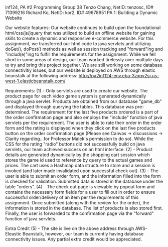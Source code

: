 inf124, PA #2
Programming Group 38
Tenzo Chang, NetID: tenzosc, ID# 71399216
Richard Ko, NetID: kor2, ID# 49678951
PA 1: Building a Dynamic Website

Our website features: Our website continues to build upon the foundational html/css/js/jquery that was utilized to build an offline website for gaining skills to create a dynamic and responsive e-commerce website. For this assignment, we transferred our html code to java servlets and utilizing doGet(), doPost() methods as well as session tracking and "forward"ing and "includ(e)"ing to fulfill the requirements for the assignment. While we fell short in some areas of design, our team worked tirelessly over multiple days to try and bring this project together. We are still working on some database connectivitiy issues, but our website is deployed on AWS through elastic beanstalk at the following address:
http://pa2inf124-env.eba-3zxqv2sr.us-west-1.elasticbeanstalk.com/

Requirements: 
(1) - Only servlets are used to create our website. The product page for each video game system is generated dynamically through a java servlet. Products are obtained from our database "game_db" and displayed through querying the tables. This database was pre-determined. The requirement for the last five products ordered is a part of the order confirmation page and also employs the "include" function of java servlets per the requirement. The user is able to rate their order in the order form and the rating is displayed when they click on the last five products button on the order confirmation page (Please see Canvas → discussions → Clarity regarding...for Professor Malek's permission to do so). While the CSS for the rating "radio" buttons did not successfully build on java servlets, our team achieved success on an html interface. 
(2) - Product details are generated dynamically by the shopping cart session which stores the game id used to reference by query to the actual games and prices. The cart uses a Hashmap data structure to store and a session is invoked (and later made invalidated upon successful check out).
(3) - The user is able to submit an order form, and the information filled into the form is checked for validation. Submitted data is stored in the database under the table "orders". 
(4) - The check out page is viewable by popout form and contains the necessary form fields for a user to fill out in order to ensure successful order/delivery of an item per the requirements of this assignment. Once submitted (along with the review for the order), the information is stored in the database. The list of products is also stored first. Finally, the user is forwarded to the confirmation page via the "forward" function of java servlets.

Extra Credit
(5) - The site is live on the above address through AWS-Eleastic Beanstalk, however, our team is currently having database connectivity issues. Any partial extra credit would be appreciated.